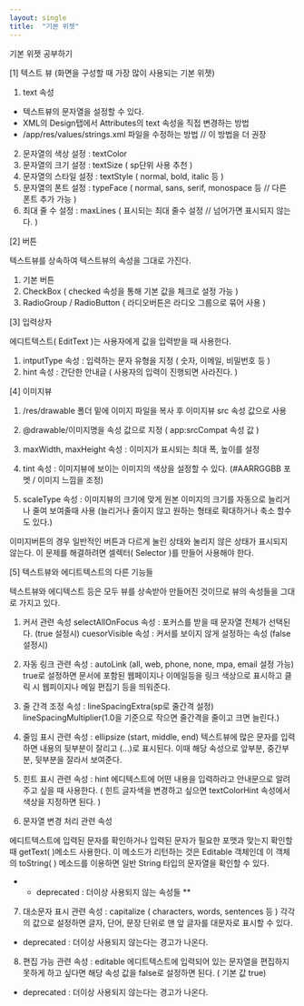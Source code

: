 ```yaml
---
layout: single
title:  "기본 위젯"
---
```


기본 위젯 공부하기

[1] 텍스트 뷰 (화면을 구성할 때 가장 많이 사용되는 기본 위젯)

1) text 속성
- 텍스트뷰의 문자열을 설정할 수 있다. 
- XML의 Design탭에서 Attributes의 text 속성을 직접 변경하는 방법
- /app/res/values/strings.xml 파일을 수정하는 방법 // 이 방법을 더 권장

2) 문자열의 색상 설정 : textColor
3) 문자열의 크기 설정 : textSize ( sp단위 사용 추천 )
4) 문자열의 스타일 설정 : textStyle ( normal, bold, italic 등 )
5) 문자열의 폰트 설정 : typeFace ( normal, sans, serif, monospace 등 // 다른 폰트 추가 가능 )
6) 최대 줄 수 설정 : maxLines ( 표시되는 최대 줄수 설정 // 넘어가면 표시되지 않는다. )

  

[2] 버튼

텍스트뷰를 상속하여 텍스트뷰의 속성을 그대로 가진다.

1) 기본 버튼
2) CheckBox ( checked 속성을 통해 기본 값을 체크로 설정 가능 )
3) RadioGroup / RadioButton ( 라디오버튼은 라디오 그룹으로 묶어 사용 )
 
[3] 입력상자

에디트텍스트( EditText )는 사용자에게 값을 입력받을 때 사용한다.

1) intputType 속성 : 입력하는 문자 유형을 지정 ( 숫자, 이메일, 비밀번호 등 )
2) hint 속성 : 간단한 안내글 ( 사용자의 입력이 진행되면 사라진다. )

  
[4] 이미지뷰

1) /res/drawable 폴더 밑에 이미지 파일을 복사 후 이미지뷰 src 속성 값으로 사용
2) @drawable/이미지명을 속성 값으로 지정 ( app:srcCompat 속성 값 )
3) maxWidth, maxHeight 속성 : 이미지가 표시되는 최대 폭, 높이를 설정


4) tint 속성 :  이미지뷰에 보이는 이미지의 색상을 설정할 수 있다. (#AARRGGBB 포멧 / 이미지 느낌을 조정)
5) scaleType 속성 : 이미지뷰의 크기에 맞게 원본 이미지의 크기를 자동으로 늘리거나 줄여 보여줄때 사용
(늘리거나 줄이지 않고 원하는 형태로 확대하거나 축소 할수도 있다.)

이미지버튼의 경우 일반적인 버튼과 다르게 눌린 상태와 눌리지 않은 상태가 표시되지 않는다.
이 문제를 해결하려면 셀렉터( Selector )를 만들어 사용해야 한다.
 
 
[5] 텍스트뷰와 에디트텍스트의 다른 기능들


텍스트뷰와 에디텍스트 등은 모두 뷰를 상속받아 만들어진 것이므로
뷰의 속성들을 그대로 가지고 있다.

1) 커서 관련 속성
selectAllOnFocus 속성 : 포커스를 받을 때 문자열 전체가 선택된다. (true 설정시)
cuesorVisible 속성 : 커서를 보이지 않게 설정하는 속성 (false 설정시)

2) 자동 링크 관련 속성 : autoLink (all, web, phone, none, mpa, email 설정 가능)
true로 설정하면 문서에 포함된 웹페이지나 이메일등을 링크 색상으로 표시하고
클릭 시 웹피이지나 메일 편집기 등을 띄워준다.

3) 줄 간격 조정 속성 : lineSpacingExtra(sp로 줄간격 설정)
                      lineSpacingMultiplier(1.0을 기준으로 작으면 줄간격을 줄이고 크면 늘린다.)

4) 줄임 표시 관련 속성 : ellipsize (start, middle, end)
텍스트뷰에 많은 문자를 입력하면 내용의 뒷부분이 잘리고 (...)로 표시된다.
이때 해당 속성으로 앞부분, 중간부분,  뒷부분을 잘라서 보여준다.


5) 힌트 표시 관련 속성 : hint
에디텍스트에 어떤 내용을 입력하라고 안내문으로 알려주고 싶을 때 사용한다.
( 힌트 글자색을 변경하고 싶으면 textColorHint 속성에서 색상을 지정하면 된다. )


6) 문자열 변경 처리 관련 속성

에디트텍스트에 입력된 문자를 확인하거나 입력된 문자가 필요한 포맷과 맞는지 확인할 때 getText( )메소드 사용한다. 
이 메소드가 리턴하는 것은 Editable 객체인데
이 객체의 toString( ) 메소드를 이용하면 일반 String 타입의 문자열을 확인할 수 있다.

* * deprecated : 더이상 사용되지 않는 속성들 **


7) 대소문자 표시 관련 속성 : capitalize ( characters, words, sentences 등 )
각각의 값으로 설정하면 글자, 단어, 문장 단위로 맨 앞 글자를 대문자로 표시할 수 있다.
* deprecated : 더이상 사용되지 않는다는 경고가 나온다.

8) 편집 가능 관련 속성 : editable
에디트텍스트에 입력되어 있는 문자열을 편집하지 못하게 하고 싶다면
해당 속성 값을 false로 설정하면 된다. ( 기본 값 true)
* deprecated : 더이상 사용되지 않는다는 경고가 나온다.


 
 
 
 
 
 
 
 
 
 
 
 
 
 
 
